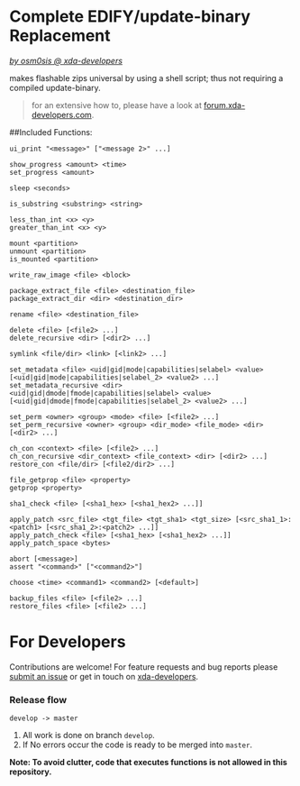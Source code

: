 # Complete EDIFY/update-binary Replacement
*[by osm0sis @ xda-developers](http://forum.xda-developers.com/member.php?u=4544860)*

makes flashable zips universal by using a shell script; thus not requiring a compiled update-binary.

> for an extensive how to, please have a look at [forum.xda-developers.com](http://forum.xda-developers.com/android/software-hacking/dev-complete-shell-script-flashable-zip-t2934449 "Jump to the forum entry").

##Included Functions:

```
ui_print "<message>" ["<message 2>" ...]

show_progress <amount> <time>
set_progress <amount>

sleep <seconds>

is_substring <substring> <string>

less_than_int <x> <y>
greater_than_int <x> <y>

mount <partition>
unmount <partition>
is_mounted <partition>

write_raw_image <file> <block>

package_extract_file <file> <destination_file>
package_extract_dir <dir> <destination_dir>

rename <file> <destination_file>

delete <file> [<file2> ...]
delete_recursive <dir> [<dir2> ...]

symlink <file/dir> <link> [<link2> ...]

set_metadata <file> <uid|gid|mode|capabilities|selabel> <value> [<uid|gid|mode|capabilities|selabel_2> <value2> ...]
set_metadata_recursive <dir> <uid|gid|dmode|fmode|capabilities|selabel> <value> [<uid|gid|dmode|fmode|capabilities|selabel_2> <value2> ...]

set_perm <owner> <group> <mode> <file> [<file2> ...]
set_perm_recursive <owner> <group> <dir_mode> <file_mode> <dir> [<dir2> ...]

ch_con <context> <file> [<file2> ...]
ch_con_recursive <dir_context> <file_context> <dir> [<dir2> ...]
restore_con <file/dir> [<file2/dir2> ...]

file_getprop <file> <property>
getprop <property>

sha1_check <file> [<sha1_hex> [<sha1_hex2> ...]]

apply_patch <src_file> <tgt_file> <tgt_sha1> <tgt_size> [<src_sha1_1>:<patch1> [<src_sha1_2>:<patch2> ...]]
apply_patch_check <file> [<sha1_hex> [<sha1_hex2> ...]]
apply_patch_space <bytes>

abort [<message>]
assert "<command>" ["<command2>"]

choose <time> <command1> <command2> [<default>]

backup_files <file> [<file2> ...]
restore_files <file> [<file2> ...]
```

# For Developers
Contributions are welcome! For feature requests and bug reports please [submit an issue](https://github.com/doppelhelix/android_update-binary_replacement/issues/new) or get in touch on [xda-developers](http://forum.xda-developers.com/android/software-hacking/dev-complete-shell-script-flashable-zip-t2934449 "Jump to the forum entry").

### Release flow

`develop -> master`

1. All work is done on branch `develop`.
2. If No errors occur the code is ready to be merged into `master`.

**Note: To avoid clutter, code that executes functions is not allowed in this repository.**
